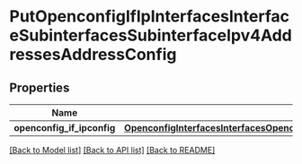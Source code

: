 # PutOpenconfigIfIpInterfacesInterfaceSubinterfacesSubinterfaceIpv4AddressesAddressConfig

## Properties
Name | Type | Description | Notes
------------ | ------------- | ------------- | -------------
**openconfig_if_ipconfig** | [**OpenconfigInterfacesInterfacesOpenconfiginterfacesinterfacesSubinterfacesOpenconfigifipipv4AddressesConfig**](OpenconfigInterfacesInterfacesOpenconfiginterfacesinterfacesSubinterfacesOpenconfigifipipv4AddressesConfig.md) |  | [optional] 

[[Back to Model list]](../README.md#documentation-for-models) [[Back to API list]](../README.md#documentation-for-api-endpoints) [[Back to README]](../README.md)



